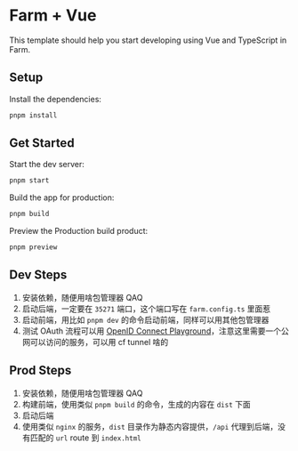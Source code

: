 # Farm + Vue

This template should help you start developing using Vue and TypeScript in Farm.

## Setup

Install the dependencies:

```bash
pnpm install
```

## Get Started

Start the dev server:

```bash
pnpm start
```

Build the app for production:

```bash
pnpm build
```

Preview the Production build product:

```bash
pnpm preview
```

## Dev Steps

1. 安装依赖，随便用啥包管理器 QAQ
2. 启动后端，一定要在 `35271` 端口，这个端口写在 `farm.config.ts` 里面惹
3. 启动前端，用比如 `pnpm dev` 的命令启动前端，同样可以用其他包管理器
4. 测试 OAuth 流程可以用 [OpenID Connect Playground](https://openidconnect.net/)，注意这里需要一个公网可以访问的服务，可以用
   cf tunnel 啥的

## Prod Steps

1. 安装依赖，随便用啥包管理器 QAQ
2. 构建前端，使用类似 `pnpm build` 的命令，生成的内容在 `dist` 下面
3. 启动后端
4. 使用类似 `nginx` 的服务，`dist` 目录作为静态内容提供，`/api` 代理到后端，没有匹配的 `url` route 到 `index.html`
